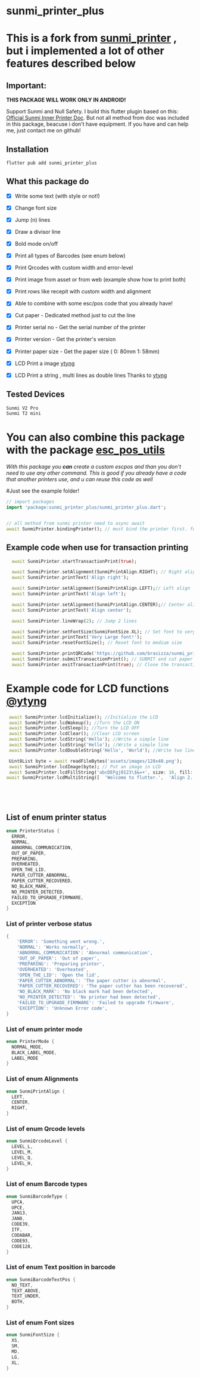 # sunmi_printer_plus

# This is a fork from [sunmi_printer](https://pub.dev/packages/sunmi_printer) , but i implemented a lot of other features described below

## Important: 
  **THIS PACKAGE WILL WORK ONLY IN ANDROID!**


Support Sunmi and Null Safety.
I build this flutter plugin based on this:
[Official Sunmi Inner Printer Doc](https://file.cdn.sunmi.com/SUNMIDOCS/%E5%95%86%E7%B1%B3%E5%86%85%E7%BD%AE%E6%89%93%E5%8D%B0%E6%9C%BA%E5%BC%80%E5%8F%91%E8%80%85%E6%96%87%E6%A1%A3EN-0224.pdf). But not all method from doc was included in this package, beacuse i don't have equipment. If you have and can help me, just contact me on github!

## Installation  

```bash
flutter pub add sunmi_printer_plus
```

## What this package do
- [x] Write some text (with style or not!)
- [x] Change font size
- [x] Jump (n) lines
- [x] Draw a divisor line
- [x] Bold mode on/off
- [x] Print all types of Barcodes (see enum below)
- [x] Print Qrcodes with custom width and error-level
- [x] Print image from asset or from web (example show how to print both)
- [x] Print rows like recepit with custom width and alignment
- [x] Able to combine with some esc/pos code that you already have!
- [x] Cut paper - Dedicated method just to cut the line
- [x] Printer serial no - Get the serial number of the printer
- [x] Printer version - Get the printer's version
- [x] Printer paper size - Get the paper size ( 0: 80mm 1: 58mm)
- [x] LCD Print a image  [ytyng](https://github.com/ytyng)
- [x] LCD Print a string , multi lines as double lines Thanks to [ytyng](https://github.com/ytyng)


## Tested Devices

```bash
Sunmi V2 Pro 
Sunmi T2 mini
```


# **You can also combine this package with the package [esc_pos_utils](https://pub.dev/packages/esc_pos_utils)**

_With this package you  **can**  create a custom escpos and than you don't need to use any other command.
This is good if you already have a code that another printers use, and u can reuse this code as well_ 

#Just see the example folder!





```dart
// import packages
import 'package:sunmi_printer_plus/sunmi_printer_plus.dart';


// all method from sunmi printer need to async await
await SunmiPrinter.bindingPrinter(); // must bind the printer first. for more exmaple.. pls refer to example tab.

```

## Example code when use for transaction printing

```dart
  await SunmiPrinter.startTransactionPrint(true);

  await SunmiPrinter.setAlignment(SunmiPrintAlign.RIGHT); // Right align
  await SunmiPrinter.printText('Align right');

  await SunmiPrinter.setAlignment(SunmiPrintAlign.LEFT);// Left align
  await SunmiPrinter.printText('Align left');

  await SunmiPrinter.setAlignment(SunmiPrintAlign.CENTER);// Center align
  await SunmiPrinter.printText('Align center');

  await SunmiPrinter.lineWrap(2); // Jump 2 lines

  await SunmiPrinter.setFontSize(SunmiFontSize.XL); // Set font to very large
  await SunmiPrinter.printText('Very Large font!');
  await SunmiPrinter.resetFontSize(); // Reset font to medium size

  await SunmiPrinter.printQRCode('https://github.com/brasizza/sunmi_printer'); // PRINT A QRCODE
  await SunmiPrinter.submitTransactionPrint(); // SUBMIT and cut paper
  await SunmiPrinter.exitTransactionPrint(true); // Close the transaction

```

# Example code for LCD functions  [@ytyng](https://github.com/ytyng)

```dart
 await SunmiPrinter.lcdInitialize(); //Initialize the LCD 
 await SunmiPrinter.lcdWakeup(); //Turn the LCD ON
 await SunmiPrinter.lcdSleep(); //Turn the LCD OFF
 await SunmiPrinter.lcdClear(); //Clear LCD screen
 await SunmiPrinter.lcdString('Hello'); //Write a simple line 
 await SunmiPrinter.lcdString('Hello'); //Write a simple line 
 await SunmiPrinter.lcdDoubleString('Hello', 'World'); //Write two lines

 Uint8List byte = await readFileBytes('assets/images/128x40.png');
 await SunmiPrinter.lcdImage(byte); // Put an image in LCD
 await SunmiPrinter.lcdFillString('abcDEFgj0123\$&=+', size: 16, fill: true); // Print a string and fill with zeros until the size is reached
await SunmiPrinter.lcdMultiString([  'Welcome to flutter.',  'Align 2.',], [  1,  2,]); // Write multiple lines with alignent






 ```



## List of enum printer status

```dart
enum PrinterStatus {
  ERROR,
  NORMAL, 
  ABNORMAL_COMMUNICATION, 
  OUT_OF_PAPER, 
  PREPARING,
  OVERHEATED,
  OPEN_THE_LID, 
  PAPER_CUTTER_ABNORMAL,
  PAPER_CUTTER_RECOVERED,
  NO_BLACK_MARK,
  NO_PRINTER_DETECTED,
  FAILED_TO_UPGRADE_FIRMWARE,
  EXCEPTION
}
```

### List of printer verbose status

```dart
{
    'ERROR': 'Something went wrong.', 
    'NORMAL': 'Works normally', 
    'ABNORMAL_COMMUNICATION': 'Abnormal communication',
    'OUT_OF_PAPER': 'Out of paper',
    'PREPARING': 'Preparing printer',
    'OVERHEATED': 'Overheated',
    'OPEN_THE_LID': 'Open the lid',
    'PAPER_CUTTER_ABNORMAL': 'The paper cutter is abnormal',
    'PAPER_CUTTER_RECOVERED': 'The paper cutter has been recovered',
    'NO_BLACK_MARK': 'No black mark had been detected',
    'NO_PRINTER_DETECTED': 'No printer had been detected',
    'FAILED_TO_UPGRADE_FIRMWARE': 'Failed to upgrade firmware',
    'EXCEPTION': 'Unknown Error code',
}
```

### List of enum printer mode

```dart
enum PrinterMode {
  NORMAL_MODE,
  BLACK_LABEL_MODE, 
  LABEL_MODE
}
```

### List of enum Alignments
```dart
enum SunmiPrintAlign {
  LEFT,
  CENTER,
  RIGHT,
}
```

### List of enum Qrcode levels
```dart
enum SunmiQrcodeLevel {
  LEVEL_L,
  LEVEL_M,
  LEVEL_Q,
  LEVEL_H,
}
```

### List of enum Barcode types
```dart
enum SunmiBarcodeType {
  UPCA,
  UPCE,
  JAN13,
  JAN8,
  CODE39,
  ITF,
  CODABAR,
  CODE93,
  CODE128,
}
```


### List of enum Text position in barcode
```dart
enum SunmiBarcodeTextPos {
  NO_TEXT,
  TEXT_ABOVE,
  TEXT_UNDER,
  BOTH,
}
```


### List of enum Font sizes
```dart
enum SunmiFontSize {
  XS,
  SM,
  MD,
  LG,
  XL,
}
```


